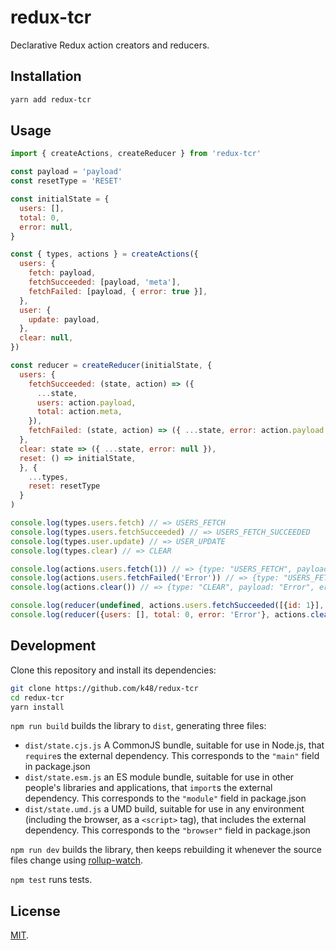 # redux-tcr

Declarative Redux action creators and reducers.

## Installation

```bash
yarn add redux-tcr
```

## Usage


```js
import { createActions, createReducer } from 'redux-tcr'

const payload = 'payload'
const resetType = 'RESET'

const initialState = {
  users: [],
  total: 0,
  error: null,
}

const { types, actions } = createActions({
  users: {
    fetch: payload,
    fetchSucceeded: [payload, 'meta'],
    fetchFailed: [payload, { error: true }],
  },
  user: {
    update: payload,
  },
  clear: null,
})

const reducer = createReducer(initialState, {
  users: {
    fetchSucceeded: (state, action) => ({
      ...state,
      users: action.payload,
      total: action.meta,
    }),
    fetchFailed: (state, action) => ({ ...state, error: action.payload }),
  },
  clear: state => ({ ...state, error: null }),
  reset: () => initialState,
  }, {
    ...types,
    reset: resetType
  }
)

console.log(types.users.fetch) // => USERS_FETCH
console.log(types.users.fetchSucceeded) // => USERS_FETCH_SUCCEEDED
console.log(types.user.update) // => USER_UPDATE
console.log(types.clear) // => CLEAR

console.log(actions.users.fetch(1)) // => {type: "USERS_FETCH", payload: 1}
console.log(actions.users.fetchFailed('Error')) // => {type: "USERS_FETCH_FAILED", payload: "Error", error: true}
console.log(actions.clear()) // => {type: "CLEAR", payload: "Error", error: true}

console.log(reducer(undefined, actions.users.fetchSucceeded([{id: 1}], 1))) // => {users: [{id: 1}], total: 1, error: null}
console.log(reducer({users: [], total: 0, error: 'Error'}, actions.clear())) // => {users: [], total: 0, error: null}

```

## Development

Clone this repository and install its dependencies:

```bash
git clone https://github.com/k48/redux-tcr
cd redux-tcr
yarn install
```

`npm run build` builds the library to `dist`, generating three files:

* `dist/state.cjs.js`
    A CommonJS bundle, suitable for use in Node.js, that `require`s the external dependency. This corresponds to the `"main"` field in package.json
* `dist/state.esm.js`
    an ES module bundle, suitable for use in other people's libraries and applications, that `import`s the external dependency. This corresponds to the `"module"` field in package.json
* `dist/state.umd.js`
    a UMD build, suitable for use in any environment (including the browser, as a `<script>` tag), that includes the external dependency. This corresponds to the `"browser"` field in package.json

`npm run dev` builds the library, then keeps rebuilding it whenever the source files change using [rollup-watch](https://github.com/rollup/rollup-watch).

`npm test` runs tests.

## License

[MIT](LICENSE).
